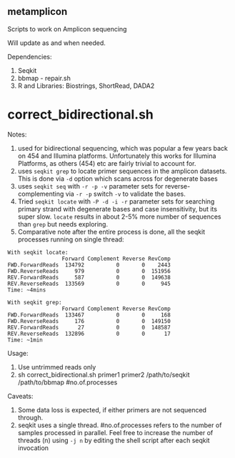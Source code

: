 ## metamplicon
Scripts to work on Amplicon sequencing

Will update as and when needed.

Dependencies:
1. Seqkit
2. bbmap - repair.sh
3. R and Libraries: Biostrings, ShortRead, DADA2

# correct_bidirectional.sh
Notes:
1. used for bidirectional sequencing, which was popular a few years back on 454 and Illumina platforms. Unfortunately this works for Illumina Platforms, as others (454) etc are fairly trivial to account for.
2. uses `seqkit grep` to locate primer sequences in the amplicon datasets. This is done via `-d` option which scans across for degenerate bases
3. uses `seqkit seq` with `-r -p -v` parameter sets for reverse-complementing via `-r -p` switch `-v` to validate the bases.
4. Tried `seqkit locate` with `-P -d -i -r` parameter sets for searching primary strand with degenerate bases and case insensitivity, but its super slow. `locate` results in about 2-5% more number of sequences than `grep` but needs exploring. 
5. Comparative note after the entire process is done, all the seqkit processes running on single thread:
````
With seqkit locate:
                 Forward Complement Reverse RevComp
FWD.ForwardReads  134792          0       0    2443
FWD.ReverseReads     979          0       0  151956
REV.ForwardReads     587          0       0  149638
REV.ReverseReads  133569          0       0     945
Time: ~4mins

With seqkit grep:
                 Forward Complement Reverse RevComp
FWD.ForwardReads  133467          0       0     168
FWD.ReverseReads     176          0       0  149150
REV.ForwardReads      27          0       0  148587
REV.ReverseReads  132896          0       0      17
Time: ~1min
````

Usage: 
1. Use untrimmed reads only
2. sh correct_bidirectional.sh primer1 primer2 /path/to/seqkit /path/to/bbmap #no.of.processes

Caveats: 
1. Some data loss is expected, if either primers are not sequenced through.
2. seqkit uses a single thread. #no.of.processes refers to the number of samples processed in parallel. Feel free to increase the number of threads (n) using `-j n` by editing the shell script after each seqkit invocation
